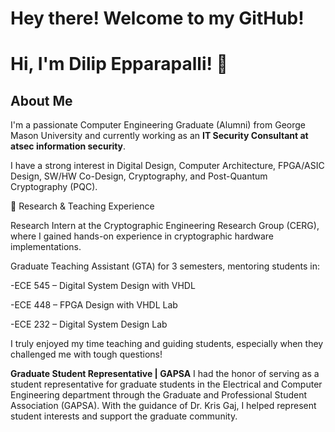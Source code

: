 # Hey there! Welcome to my GitHub!
# Hi, I'm Dilip Epparapalli! 👋

## About Me
I'm a passionate Computer Engineering Graduate (Alumni) from George Mason University and currently working as an **IT Security Consultant at atsec information security**.

I have a strong interest in Digital Design, Computer Architecture, FPGA/ASIC Design, SW/HW Co-Design, Cryptography, and Post-Quantum Cryptography (PQC).

🔬 Research & Teaching Experience
    
Research Intern at the Cryptographic Engineering Research Group (CERG), where I gained hands-on experience in cryptographic hardware implementations.

Graduate Teaching Assistant (GTA) for 3 semesters, mentoring students in:

-ECE 545 – Digital System Design with VHDL

-ECE 448 – FPGA Design with VHDL Lab

-ECE 232 – Digital System Design Lab

I truly enjoyed my time teaching and guiding students, especially when they challenged me with tough questions!

**Graduate Student Representative | GAPSA**
I had the honor of serving as a student representative for graduate students in the Electrical and Computer Engineering department through the Graduate and Professional Student Association (GAPSA). With the guidance of Dr. Kris Gaj, I helped represent student interests and support the graduate community.

        
<!--
**DilipEpparapalli/DilipEpparapalli** is a ✨ _special_ ✨ repository because its `README.md` (this file) appears on your GitHub profile.

Here are some ideas to get you started:

- 🔭 I’m currently working on ...
- 🌱 I’m currently learning ...
- 👯 I’m looking to collaborate on ...
- 🤔 I’m looking for help with ...
- 💬 Ask me about ...
- 📫 How to reach me: ...
- 😄 Pronouns: ...
- ⚡ Fun fact: ...
-->
